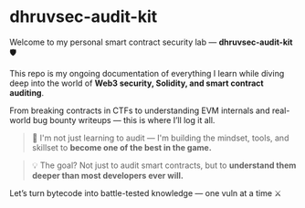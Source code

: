 # dhruvsec-audit-kit

Welcome to my personal smart contract security lab — **dhruvsec-audit-kit** 🛡️

This repo is my ongoing documentation of everything I learn while diving deep into the world of **Web3 security, Solidity, and smart contract auditing**.

From breaking contracts in CTFs to understanding EVM internals and real-world bug bounty writeups — this is where I’ll log it all.

> 🚀 I'm not just learning to audit — I'm building the mindset, tools, and skillset to **become one of the best in the game.**

> 💡 The goal? Not just to audit smart contracts, but to **understand them deeper than most developers ever will.**

Let’s turn bytecode into battle-tested knowledge — one vuln at a time ⚔️
